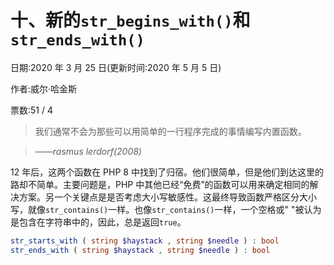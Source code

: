 # 十、新的`str_begins_with()`和`str_ends_with()`

日期:2020 年 3 月 25 日(更新时间:2020 年 5 月 5 日)

作者:威尔·哈金斯

票数:51 / 4

> 我们通常不会为那些可以用简单的一行程序完成的事情编写内置函数。

> *——rasmus lerdorf(2008)*

12 年后，这两个函数在 PHP 8 中找到了归宿。他们很简单，但是他们到达这里的路却不简单。主要问题是，PHP 中其他已经“免费”的函数可以用来确定相同的解决方案。另一个关键点是是否考虑大小写敏感性。这最终导致函数严格区分大小写，就像`str_contains()`一样。也像`str_contains()`一样，一个空格或" "被认为是包含在字符串中的，因此，总是返回`true`。

```php
str_starts_with ( string $haystack , string $needle ) : bool
str_ends_with ( string $haystack , string $needle ) : bool

```